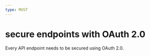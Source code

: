 ```yaml
---
type: MUST
---
```


# secure endpoints with OAuth 2.0

Every API endpoint needs to be secured using OAuth 2.0.

